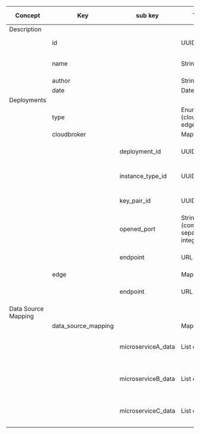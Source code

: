 | Concept             | Key                 | sub key            | Type                              | Example Value | Comment                                          | condition |
| ------------------- | ------------------- | ------------------ | --------------------------------- | ------------- | ------------------------------------------------ | --------- |
| Description         |                     |                    |                                   |               |                                                  |           |
|                     | id                  |                    | UUID                              |               | DIGITbrain reference                             | auto      |
|                     | name                |                    | String                            |               | Short name for the node/device                   | mandatory |
|                     | author              |                    | String                            |               | Created by                                       | mandatory |
|                     | date                |                    | Date                              |               | Created on                                       | auto      |
| Deployments         |                     |                    |                                   |               |                                                  |           |
|                     | type                |                    | Enumeration {cloudbroker, edge}   |               | computing centre                                 | mandatory |
|                     | cloudbroker         |                    | Map of…                           |               |                                                  |           |
|                     |                     | deployment_id      | UUID                              |               | ID of CloudBroker Deployment                     |           |
|                     |                     | instance_type_id   | UUID                              |               | ID of CloudBroker InstanceType                   |           |
|                     |                     | key_pair_id        | UUID                              |               | ID of CloudBroker Key Pair                       |           |
|                     |                     | opened_port        | String (comma separated integers) |               | Ports to open at cloud side                      |           |
|                     |                     | endpoint           | URL                               |               | Endpoint of the CB Platform                      |           |
|                     | edge                |                    | Map of…                           |               |                                                  |           |
|                     |                     | endpoint           | URL                               |               | accesible IP or FQDN of edge device              |           |
| Data Source Mapping |                     |                    |                                   |               |                                                  |           |
|                     | data_source_mapping |                    | Map of…                           |               |                                                  | optional  |
|                     |                     | microserviceA_data | List of UUIDs                     |               | UUIDs of required data sources for MicroserviceA |           |
|                     |                     | microserviceB_data | List of UUIDs                     |               | UUIDs of required data sources for MicroserviceB |           |
|                     |                     | microserviceC_data | List of UUIDs                     |               | UUIDs of required data sources for MicroserviceC |           |
